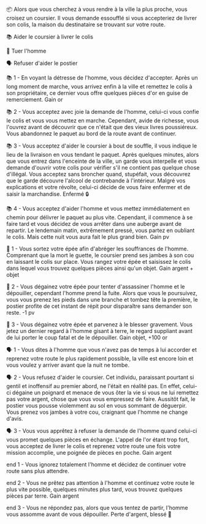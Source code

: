 📦 Alors que vous cherchez à vous rendre à la ville la plus proche, vous croisez un coursier. Il vous demande essoufflé si vous accepteriez de livrer son colis, la maison du destinataire se trouvant sur votre route.

📚 Aider le coursier à livrer le colis

🔪 Tuer l'homme

🗣️ Refuser d'aider le postier


📚 1 - En voyant la détresse de l'homme, vous décidez d'accepter. Après un long moment de marche, vous arrivez enfin à la ville et remettez le colis à son propriétaire, ce dernier vous offre quelques pièces d'or en guise de remerciement.
Gain or

📚 2 - Vous acceptez avec joie la demande de l'homme, celui-ci vous confie le colis et vous vous mettez en marche. Cependant, avide de richesse, vous l'ouvrez avant de découvrir que ce n'était que des vieux livres poussiéreux. Vous abandonnez le paquet au bord de la route avant de continuer.

📚 3 - Vous acceptez d'aider le coursier à bout de souffle, il vous indique le lieu de la livraison en vous tendant le paquet. Après quelques minutes, alors que vous entrez dans l'enceinte de la ville, un garde vous interpelle et vous demande d'ouvrir votre colis pour vérifier s'il ne contient pas quelque chose d'illégal. Vous acceptez sans broncher quand, stupéfait, vous découvrez que le garde découvre l'alcool de contrebande à l'intérieur. Malgré vos explications et votre révolte, celui-ci décide de vous faire enfermer et de saisir la marchandise.
Enfermé 🔒

📚 4 - Vous acceptez d'aider l'homme et vous mettez immédiatement en chemin pour délivrer le paquet au plus vite. Cependant, il commence à se faire tard et vous décidez de vous arrêter dans une auberge avant de repartir. Le lendemain matin, extrêmement pressé, vous partez en oubliant le colis. Mais cette nuit vous aura fait le plus grand bien.
Gain pv

🔪  1 - Vous sortez votre épée afin d'abréger les souffrances de l'homme. Comprenant que la mort le guette, le coursier prend ses jambes à son cou en laissant le colis sur place. Vous rangez votre épée et saisissez le colis dans lequel vous trouvez quelques pièces ainsi qu'un objet.
Gain argent + objet

🔪 2 - Vous dégainez votre épée pour tenter d'assassiner l'homme et le dépouiller, cependant l'homme prend la fuite. Alors que vous le poursuivez, vous vous prenez les pieds dans une branche et tombez tête la première, le postier profite de cet instant de répit pour disparaître sans demander son reste.
-1 pv

🔪 3 - Vous dégainez votre épée et parvenez à le blesser gravement. Vous jetez un dernier regard à l'homme gisant à terre, le regard suppliant avant de lui porter le coup fatal et de le dépouiller.
Gain objet, +100 or

🗣️ 1 - Vous dites à l'homme que vous n'avez pas de temps à lui accorder et reprenez votre route le plus rapidement possible, la ville est encore loin et vous voulez y arriver avant que la nuit ne tombe.

🗣️ 2 - Vous refusez d'aider le coursier. Cet individu, paraissant pourtant si gentil et inoffensif au premier abord, ne l'était en réalité pas. En effet, celui-ci dégaine un poignard et menace de vous ôter la vie si vous ne lui remettez pas votre argent, chose que vous vous empressez de faire. Aussitôt fait, le postier vous pousse violemment au sol en vous sommant de déguerpir. Vous prenez vos jambes à votre cou, craignant que l'homme ne change d'avis.

🗣️  3 - Vous vous apprêtez à refuser la demande de l'homme quand celui-ci vous promet quelques pièces en échange. L'appel de l'or étant trop fort, vous acceptez de livrer le colis et reprenez votre route une fois votre mission accomplie, une poignée de pièces en poche.
Gain argent

end 1 - Vous ignorez totalement l'homme et décidez de continuer votre route sans plus attendre.

end 2 - Vous ne prêtez pas attention à l'homme et continuez votre route le plus vite possible, quelques minutes plus tard, vous trouvez quelques pièces par terre.
Gain argent

end 3 - Vous ne répondez pas, alors que vous tentez de partir, l'homme vous assomme avant de vous dépouiller. 
Perte d'argent, blessé 🤕
